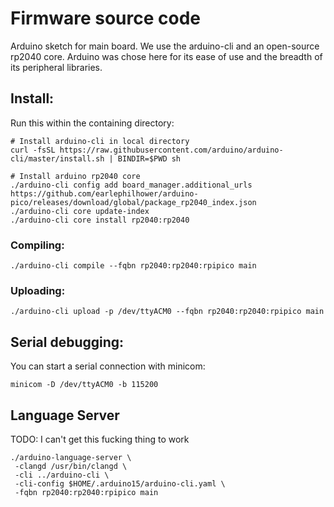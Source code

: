 # Firmware source code

Arduino sketch for main board. We use the arduino-cli and an open-source rp2040 core.
Arduino was chose here for its ease of use and the breadth of its peripheral libraries.

## Install:
Run this within the containing directory:
```
# Install arduino-cli in local directory
curl -fsSL https://raw.githubusercontent.com/arduino/arduino-cli/master/install.sh | BINDIR=$PWD sh

# Install arduino rp2040 core 
./arduino-cli config add board_manager.additional_urls  https://github.com/earlephilhower/arduino-pico/releases/download/global/package_rp2040_index.json
./arduino-cli core update-index
./arduino-cli core install rp2040:rp2040
```

### Compiling:

```
./arduino-cli compile --fqbn rp2040:rp2040:rpipico main
```

### Uploading:

```
./arduino-cli upload -p /dev/ttyACM0 --fqbn rp2040:rp2040:rpipico main
```

## Serial debugging:

You can start a serial connection with minicom:

```
minicom -D /dev/ttyACM0 -b 115200
```


## Language Server

TODO: I can't get this fucking thing to work

```
./arduino-language-server \
 -clangd /usr/bin/clangd \
 -cli ../arduino-cli \
 -cli-config $HOME/.arduino15/arduino-cli.yaml \
 -fqbn rp2040:rp2040:rpipico main
```
